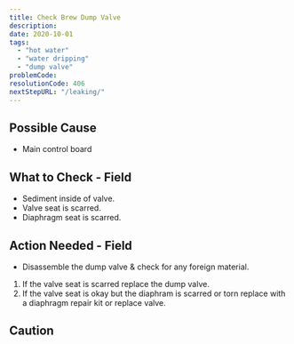 ```yaml
---
title: Check Brew Dump Valve
description:
date: 2020-10-01
tags:
  - "hot water"
  - "water dripping"
  - "dump valve"
problemCode:
resolutionCode: 406
nextStepURL: "/leaking/"
---
```

## Possible Cause

- Main control board

## What to Check - Field

- Sediment inside of valve.
- Valve seat is scarred.
- Diaphragm seat is scarred.

## Action Needed - Field

- Disassemble the dump valve & check for any foreign material.

1) If the valve seat is scarred replace the dump valve.
2) If the valve seat  is okay but the diaphram is scarred or torn replace with a diaphragm repair kit or replace valve.

## Caution
